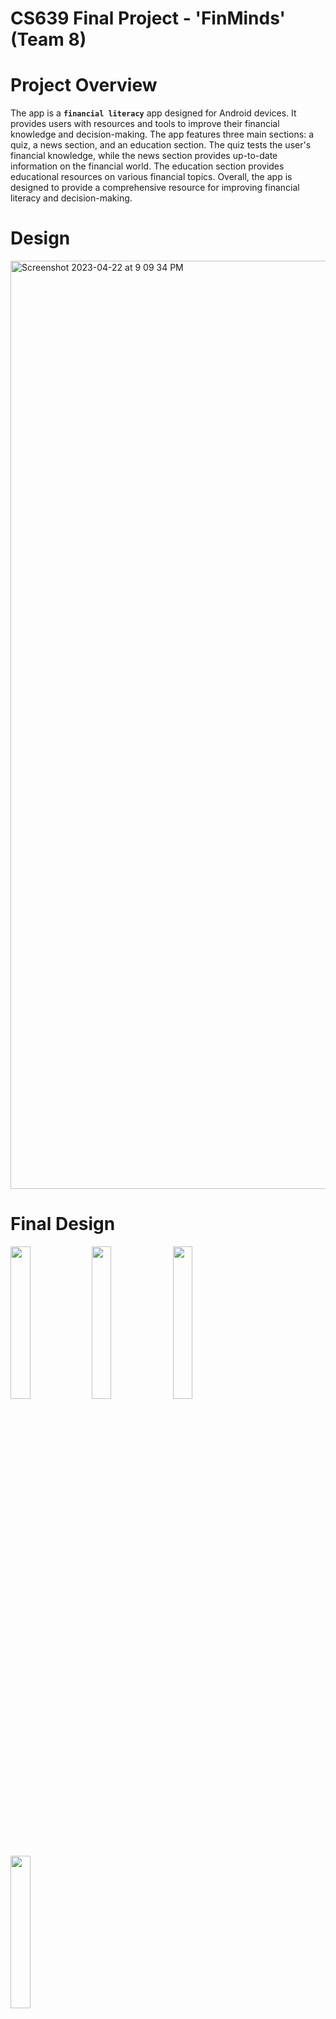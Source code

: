 # CS639 Final Project - 'FinMinds' (Team 8)

# Project Overview

The app is a **`financial literacy`** app designed for Android devices. It provides users with resources and tools to improve their financial knowledge and decision-making. The app features three main sections: a quiz, a news section, and an education section. The quiz tests the user's financial knowledge, while the news section provides up-to-date information on the financial world. The education section provides educational resources on various financial topics. Overall, the app is designed to provide a comprehensive resource for improving financial literacy and decision-making.

# Design
<img width="1485" alt="Screenshot 2023-04-22 at 9 09 34 PM" src="https://user-images.githubusercontent.com/64671049/233814011-246d8a86-84ed-40a4-9416-a75052343daa.png">

# Final Design
<img src="https://github.com/PAJK87/CS639-Final/assets/64671049/9c054dba-78b0-475e-8e87-c8ede2040c84" width="25%" height="25%">
<img src="https://github.com/PAJK87/CS639-Final/assets/64671049/19a8413d-8277-4453-8e3f-53337412d7a4" width="25%" height="25%">
<img src="https://github.com/PAJK87/CS639-Final/assets/64671049/9bb7fd22-0809-461a-bfb8-92095eed82a0" width="25%" height="25%">
<img src="https://github.com/PAJK87/CS639-Final/assets/64671049/3289dd87-754b-4f3c-9467-3a4a05a028a8" width="25%" height="25%">

# Final Presentation
[Presentation](https://github.com/PAJK87/FinMinds/blob/main/FinMinds%20Final%20Presentation.pdf)\
[Video Presentation](https://www.youtube.com/watch?v=pzCBhrimOGE&t=552s)



# Final Prototype
For the final prototype we stuck closely to the intial wireframe design we made. We did make a change to the logo, while the graduation cap did bring in the education aspect we were worried it skewed towards a younger crowd and the logo without it was more mature. The biggest changes we made were to the topic quiz component and the news section. For the topics, instead of having a seperate screen for the topic quiz, we decided to integrate it into the topic page itself. This design makes it easier for the user. The news section was simplfied just due to time frame. We made it a single list of news articles instead of having different sections and featured stories. In further iterations of the app, we would fine tune the news sections to add different sources and a search function. 

The app is coded using Kotlin and we used Google's Jetpack Compose toolkit for the UI. We chose Kotlin since it is Google's preferred language for android apps. We chose Jetpack Compose for the UI because it was something that we wanted to have more experience using and because it makes it a little more straightforward to design a UI than using the traditional XML structure of android apps. 


